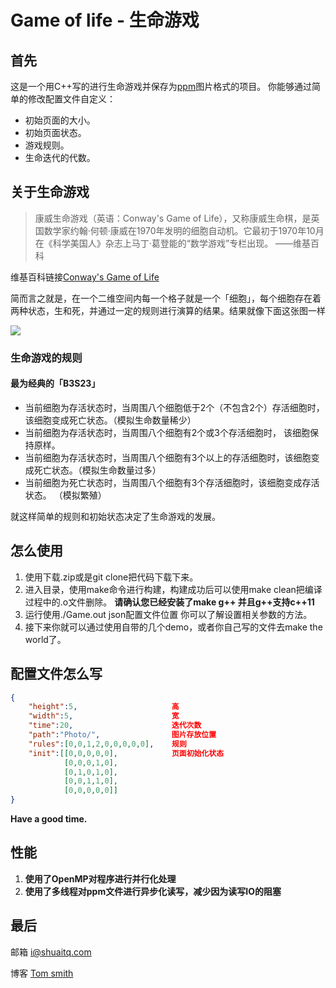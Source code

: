 # Game of life - 生命游戏
## 首先
这是一个用C++写的进行生命游戏并保存为[ppm](https://en.wikipedia.org/wiki/Netpbm_format)图片格式的项目。
你能够通过简单的修改配置文件自定义：
* 初始页面的大小。
* 初始页面状态。
* 游戏规则。
* 生命迭代的代数。

## 关于生命游戏
> 康威生命游戏（英语：Conway's Game of Life），又称康威生命棋，是英国数学家约翰·何顿·康威在1970年发明的细胞自动机。它最初于1970年10月在《科学美国人》杂志上马丁·葛登能的“数学游戏”专栏出现。
> ——维基百科

维基百科链接[Conway's Game of Life](https://en.wikipedia.org/wiki/Conway's_Game_of_Life)

简而言之就是，在一个二维空间内每一个格子就是一个「细胞」，每个细胞存在着两种状态，生和死，并通过一定的规则进行演算的结果。结果就像下面这张图一样  

![](https://upload.wikimedia.org/wikipedia/commons/e/e5/Gospers_glider_gun.gif)

### 生命游戏的规则
#### 最为经典的「B3S23」
* 当前细胞为存活状态时，当周围八个细胞低于2个（不包含2个）存活细胞时， 该细胞变成死亡状态。（模拟生命数量稀少）
* 当前细胞为存活状态时，当周围八个细胞有2个或3个存活细胞时， 该细胞保持原样。
* 当前细胞为存活状态时，当周围八个细胞有3个以上的存活细胞时，该细胞变成死亡状态。（模拟生命数量过多）
* 当前细胞为死亡状态时，当周围八个细胞有3个存活细胞时，该细胞变成存活状态。 （模拟繁殖）

就这样简单的规则和初始状态决定了生命游戏的发展。

## 怎么使用
1. 使用下载.zip或是git clone把代码下载下来。
2. 进入目录，使用make命令进行构建，构建成功后可以使用make clean把编译过程中的.o文件删除。
**请确认您已经安装了make g++ 并且g++支持c++11**
3. 运行使用./Game.out json配置文件位置 你可以了解设置相关参数的方法。
4. 接下来你就可以通过使用自带的几个demo，或者你自己写的文件去make the world了。

## 配置文件怎么写
```json
{
    "height":5,                     高
    "width":5,                      宽
    "time":20,                      迭代次数
    "path":"Photo/",                图片存放位置
    "rules":[0,0,1,2,0,0,0,0,0],    规则
    "init":[[0,0,0,0,0],            页面初始化状态
            [0,0,0,1,0],
            [0,1,0,1,0],
            [0,0,1,1,0],
            [0,0,0,0,0]]
}
```

**Have a good time.**

## 性能

1. **使用了OpenMP对程序进行并行化处理**
2. **使用了多线程对ppm文件进行异步化读写，减少因为读写IO的阻塞**

## 最后
邮箱 <i@shuaitq.com>

博客 [Tom smith](http://www.shuaitq.com/)
